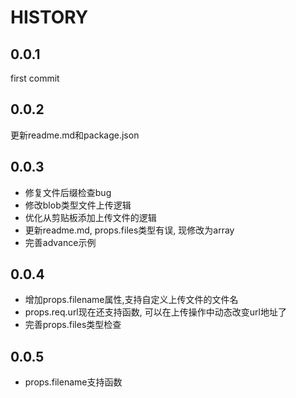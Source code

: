 HISTORY
=======================

## 0.0.1
first commit

## 0.0.2
更新readme.md和package.json

## 0.0.3
* 修复文件后缀检查bug
* 修改blob类型文件上传逻辑
* 优化从剪贴板添加上传文件的逻辑
* 更新readme.md, props.files类型有误, 现修改为array
* 完善advance示例

## 0.0.4
* 增加props.filename属性,支持自定义上传文件的文件名
* props.req.url现在还支持函数, 可以在上传操作中动态改变url地址了
* 完善props.files类型检查

## 0.0.5
* props.filename支持函数